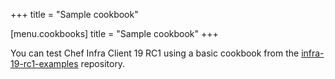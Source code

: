 +++
title = "Sample cookbook"

[menu.cookbooks]
title = "Sample cookbook"
+++

You can test Chef Infra Client 19 RC1 using a basic cookbook from the [infra-19-rc1-examples](https://github.com/chef/infra-19-rc1-examples/tree/main/cookbooks/hello) repository.
